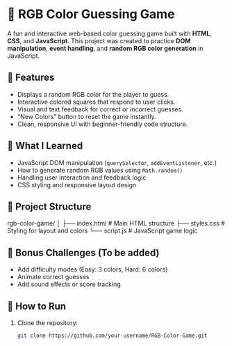 # 🎨 RGB Color Guessing Game

A fun and interactive web-based color guessing game built with **HTML**, **CSS**, and **JavaScript**. This project was created to practice **DOM manipulation**, **event handling**, and **random RGB color generation** in JavaScript.

## 🚀 Features

- Displays a random RGB color for the player to guess.
- Interactive colored squares that respond to user clicks.
- Visual and text feedback for correct or incorrect guesses.
- “New Colors” button to reset the game instantly.
- Clean, responsive UI with beginner-friendly code structure.

## 🧠 What I Learned

- JavaScript DOM manipulation (`querySelector`, `addEventListener`, etc.)
- How to generate random RGB values using `Math.random()`
- Handling user interaction and feedback logic
- CSS styling and responsive layout design

## 📂 Project Structure

rgb-color-game/
│
├── index.html # Main HTML structure
├── styles.css # Styling for layout and colors
└── script.js # JavaScript game logic

## 🧪 Bonus Challenges (To be added)

- Add difficulty modes (Easy: 3 colors, Hard: 6 colors)
- Animate correct guesses
- Add sound effects or score tracking

## 🔧 How to Run

1. Clone the repository:
   ```bash
   git clone https://github.com/your-username/RGB-Color-Game.git

